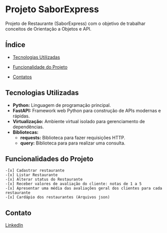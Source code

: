 # Projeto SaborExpress

Projeto de Restaurante (SaborExpress) com o objetivo de trabalhar conceitos de Orientação a Objetos e API. 

## Índice
- <a href="#-tecnologias-utilizadas">Tecnologias Utilizadas</a>

- <a href="#-funcionalidades-do-projeto">Funcionalidade do Projeto</a>

- <a href="#-Contatos">Contatos</a>

## Tecnologias Utilizadas
* **Python:** Linguagem de programação principal.
* **FastAPI:** Framework web Python para construção de APIs modernas e rápidas.
* **Virtualização:** Ambiente virtual isolado para gerenciamento de dependências.
* **Bibliotecas:**
    * **requests:** Biblioteca para fazer requisições HTTP.
    * **query:** Biblioteca para  para realizar uma consulta.

## Funcionalidades do Projeto

    -[x] Cadastrar restaurante
    -[x] Listar Restaurante
    -[x] Alterar status do Restaurante
    -[x] Receber valores de avaliação do cliente: notas de 1 a 5
    -[x] Apresentar uma média das avaliações geral dos clientes para cada restaurante
    -[x] Cardápio dos restaurantes (Arquivos json)

## Contato

[LinkedIn](https://www.linkedin.com/in/adaniellasantana/)
